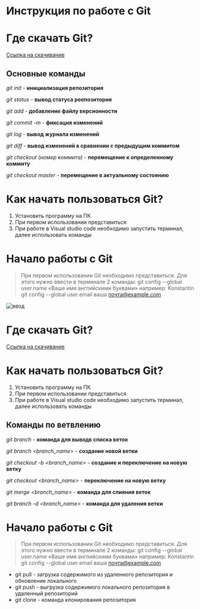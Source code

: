 # Инструкция по работе с Git


# Где скачать Git?
[Ссылка на скачивание](https://git-scm.com/downloads)

## Основные команды

*git init* - **инициализация репозитория**

*git status* - **вывод статуса реепозитория**

*git add* - **добавление файлу версионности**

*git commit -m* - **фиксация изменений**

*git log* - **вывод журнала изменений** 

*git diff* - **вывод изменений в сравнении с предыдущим коммитом**

*git checkout (номер коммита)* - **перемещение к определенному коммиту**

*git checkout master* - **перемещение в актуальному состоянию**

# Как начать пользоваться Git?
1. Установить программу на ПК
2. При первом использовании представиться
3. При работе в Visual studio code необходимо запустить терминал, далее использовать команды 

# Начало работы с Git

>При первом использовании Git необходимо представиться. Для этого нужно ввести в терминале 2 команды:
git config --global user.name «Ваше имя английскими буквами» например: Konstantin
git config --global user.email ваша почта@example.com

![ввод](Screenshot_3.png)
# Где скачать Git?
[Ссылка на скачивание](https://git-scm.com/downloads)

# Как начать пользоваться Git?
1. Установить программу на ПК
2. При первом использовании представиться
3. При работе в Visual studio code необходимо запустить терминал, далее использовать команды 
## Команды по ветвлению

*git branch* - **команда для выводв списка веток**

*git branch <branch_name>* - **создание новой ветки**

*git checkout -b <branch_name>* - **создание и переключение на новую ветку**

*git checkout <branch_name>* - **переключение на новую ветку**

*git merge <branch_name>* - **команда для слияния веток**

*git branch -d <branch_name>* - **команда для удаления ветки**

# Начало работы с Git

>При первом использовании Git необходимо представиться. Для этого нужно ввести в терминале 2 команды:
git config --global user.name «Ваше имя английскими буквами» например: Konstantin
git config --global user.email ваша почта@example.com

- git pull - загрузка содержимого из удаленного репозитория и обновление локального
- git push - выгрузка содержимого локального репозитория в удаленный репозиторий
- git clone - команда клонирования репозитория